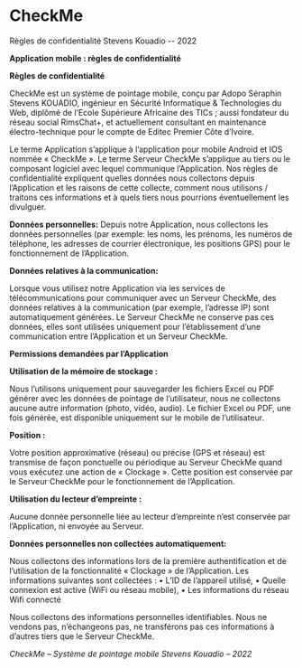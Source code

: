 # CheckMe
Règles de confidentialité Stevens Kouadio -- 2022


**Application mobile : règles de confidentialité**

****Règles de confidentialité****

CheckMe est un système de pointage mobile, conçu par Adopo Séraphin Stevens KOUADIO, ingénieur en Sécurité Informatique & Technologies du Web, diplômé de l’Ecole Supérieure Africaine des TICs ; aussi fondateur du réseau social RimsChat+, et actuellement consultant en maintenance électro-technique pour le compte de Editec Premier Côte d’Ivoire.

Le terme Application s’applique à l’application pour mobile Android et IOS nommée « CheckMe ». Le terme Serveur CheckMe s’applique au tiers ou le composant logiciel avec lequel communique l’Application. Nos règles de confidentialité expliquent quelles données nous collectons depuis l’Application et les raisons de cette collecte, comment nous utilisons / traitons ces informations et à quels tiers nous pourrions éventuellement les divulguer.


**Données personnelles:**
Depuis notre Application, nous collectons les données personnelles (par exemple: les noms, les prénoms, les numéros de téléphone, les adresses de courrier électronique, les positions GPS) pour le fonctionnement de l’Application.

**Données relatives à la communication:**

Lorsque vous utilisez notre Application via les services de télécommunications pour communiquer avec un Serveur CheckMe, des données relatives à la communication (par exemple, l’adresse IP) sont automatiquement générées. Le Serveur CheckMe ne conserve pas ces données, elles sont utilisées uniquement pour l’établissement d’une communication entre l’Application et un Serveur CheckMe.

****Permissions demandées par l’Application****

**Utilisation de la mémoire de stockage :**

Nous l’utilisons uniquement pour sauvegarder les fichiers Excel ou PDF générer avec les données de pointage de l’utilisateur, nous ne collectons aucune autre information (photo, vidéo, audio). Le fichier Excel ou PDF, une fois générée, est disponible uniquement sur le mobile de l’utilisateur.

**Position :**

Votre position approximative (réseau) ou précise (GPS et réseau) est transmise de façon ponctuelle ou périodique au Serveur CheckMe quand vous exécutez une action de « Clockage ». Cette position est conservée par le Serveur CheckMe pour le fonctionnement de l’Application.


**Utilisation du lecteur d’empreinte :**

Aucune donnée personnelle liée au lecteur d’empreinte n’est conservée par l’Application, ni envoyée au Serveur.

****Données personnelles non collectées automatiquement:****

Nous collectons des informations lors de la première authentification et de l’utilisation de la fonctionnalité « Clockage » de l’Application. Les informations suivantes sont collectées :
• L’ID de l’appareil utilisé,
• Quelle connexion est active (WiFi ou réseau mobile),
• Les informations du réseau Wifi connecté

Nous collectons des informations personnelles identifiables. Nous ne vendons pas, n’échangeons pas, ne transférons pas ces informations à d’autres tiers que le Serveur CheckMe.


_CheckMe – Système de pointage mobile Stevens Kouadio – 2022_
